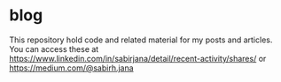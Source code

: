 # blog
This repository hold code and related material for my posts and articles. You can access these at https://www.linkedin.com/in/sabirjana/detail/recent-activity/shares/ or
https://medium.com/@sabirh.jana

